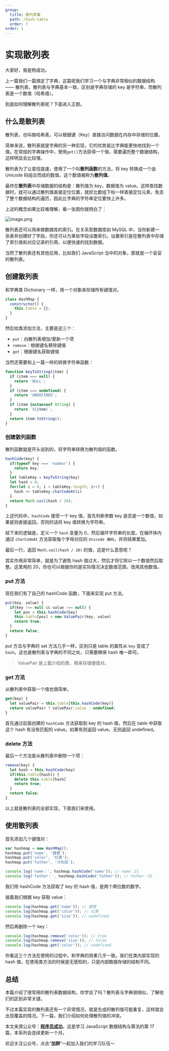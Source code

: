 ```yaml
---
group:
  title: 散列表篇
  path: /hash-table
  order: 7
order: 1
---
```


# 实现散列表

大家好，我是杨成功。

上一篇我们一篇搞定了字典，这篇呢我们学习一个与字典非常相似的数据结构 —— 散列表。散列表与字典基本一致，区别是字典存储的 key 是字符串，而散列表是一个数值（哈希值）。

到底如何理解散列表呢？下面进入正题。

## 什么是散列表

散列表，也叫做哈希表，可以根据键（Key）直接访问数据在内存中存储的位置。

简单来说，散列表就是字典的另一种实现，它的优势是比字典能更快地找到一个值。在常规的字典操作中，使用`get()`方法获得一个值，需要遍历整个数据结构，这样明显会比较慢。

散列表为了让查找提速，使用了一个叫**散列函数**的方法，将 key 转换成一个由 Unicode 码组合而成的数值，这个数值被称为**散列值**。

最终在**散列表**中存储数据的结构是：散列值为 key，数据值为 value。这样查找数据时，就可以通过散列值直接定位位置，就好比数组下标一样直接定位元素，免去了整个数据结构的遍历，因此比字典的字符串定位要快上许多。

上述的概念如果比较难理解，看一张图你就明白了：

![image.png](https://p1-juejin.byteimg.com/tos-cn-i-k3u1fbpfcp/a143ca7ba48f43b4bded864aafe551ad~tplv-k3u1fbpfcp-watermark.image?)

散列表还可以用来做数据库的索引。在关系型数据库如 MySQL 中，当你新建一张表并创建好了字段，你还可以为某些字段设置索引。设置索引是在散列表中存储了索引值和对应记录的引用，以便快速的找到数据。

当然了散列表还有其他应用，比如我们 JavaScript 当中的对象，那就是一个妥妥的散列表。

## 创建散列表

和字典类 Dictionary 一样，用一个对象来存储所有键值对。

```js
class HashMap {
  constructor() {
    this.table = {};
  }
}
```

然后给类添加方法，主要是这三个：

- `put`：向散列表增加/更新一个项
- `remove`：根据键名移除键值
- `get`：根据键名获取键值

当然还需要和上一篇一样的转换字符串函数：

```js
function keyToString(item) {
  if (item === null) {
    return 'NULL';
  }
  if (item === undefined) {
    return 'UNDEFINED';
  }
  if (item instanceof String) {
    return `${item}`;
  }
  return item.toString();
}
```

### 创建散列函数

散列函数就是开头说到的，将字符串转换为散列值的函数。

```js
hashCode(key) {
  if(typeof key === 'number') {
    return key;
  }
  let tableKey = keyToString(key)
  let hash = 0;
  for(let i = 0; i < tableKey.length; i++) {
    hash += tableKey.charCodeAt(i)
  }
  return Math.ceil(hash / 20);
}
```

上述代码中，`hashCode` 接受一个 key 值，首先判断参数 key 是否是一个数值，如果是则直接返回。否则的话将 key 值转换为字符串。

结下来的逻辑是，定义一个 `hash` 变量为 0，然后循环字符串的长度。在循环体内通过 `charCodeAt` 方法获取每个字母对应的 `Unicode 编码`，并将结果累加。

最后一行，返回 `Math.ceil(hash / 20)` 的值，这是什么意思呢？

其实作用非常简单，就是为了避免 hash 值过大，然后才将它除以一个数值然后取整。这里用的 20，你也可以根据你的是实际情况决定数值范围，改用其他数值。

### put 方法

现在我们有了自己的 hashCode 函数，下面来实现 put 方法。

```js
put(key, value) {
  if(key !== null && value !== null) {
    let pos = this.hashCode(key)
    this.table[pos] = new ValuePair(key, value)
    return true;
  }
  return false;
}
```

put 方法与字典的 set 方法几乎一样，区别只是 table 的属性从 `key` 变成了 `hash`。这也是散列表与字典的不同之处，只需要确保 hash 唯一即可。

> ValuePair 是上篇介绍的类，用来存储键值对。

### get 方法

从散列表中获取一个值也很简单。

```js
get(key) {
  let valuePair = this.table[this.hashCode(key)]
  return valuePair ? valuePair.value : undefined;
}
```

首先通过前面创建的 `hashCode` 方法获取到 key 的 hash 值，然后在 table 中获取这个 hash 有没有匹配的 value。如果有则返回 value，无则返回 undefined。

### delete 方法

最后一个方法是从散列表中删除一个项：

```js
remove(key) {
  let hash = this.hashCode(key)
  if(this.table[hash]) {
    delete this.table[hash]
    return true;
  }
  return false;
}
```

以上就是散列表的全部实现，下面我们来使用。

## 使用散列表

首先添加几个键值对：

```js
var hashmap = new HashMap();
hashmap.put('name', '捷德');
hashmap.put('color', '红黑');
hashmap.put('father', '贝利亚');

console.log('name：', hashmap.hashCode('name')); // name：21
console.log('father：', hashmap.hashCode('father')); // father：32
```

我们用 hashCode 方法获取了 key 的 hash 值，是两个两位数的数字。

接着我们根据 key 获取 value：

```js
console.log(hashmap.get('name')); // 捷德
console.log(hashmap.get('color')); // 红黑
console.log(hashmap.get('size')); // undefined
```

然后再删除一个 key：

```js
console.log(hashmap.remove('color')); // true
console.log(hashmap.remove('size')); // false
console.log(hashmap.get('color')); // undefined
```

你看这三个方法在使用的过程中，和字典的效果几乎一致。我们在类内部实现的 hash 值，在使用类方法的时候是无感知的，只是内部数据存储的结构不同。

## 总结

本篇介绍了很常用的散列表数据结构，你学会了吗？散列表与字典很相似，了解他们的区别非常关键。

不过本篇实现的散列表还有一个异常情况，就是生成的散列值可能重复，这样就会出现覆盖的情况。下一篇，我们介绍如何处理散列值的冲突。

本文来源公众号：[**程序员成功**](https://www.ruims.top/static/wxpub.png)。这是学习 JavaScript 数据结构与算法的第 17 篇，本系列会连续更新一个月。

欢迎关注公众号，点击“**加群**”一起加入我们的学习队伍～
